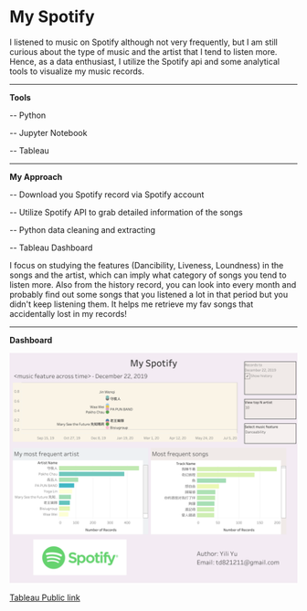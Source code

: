 # My Spotify

I listened to music on Spotify although not very frequently, but I am still curious about the type of music and the artist that I tend to listen more. Hence, as a data enthusiast, I utilize the Spotify api and some analytical tools to visualize my music records.

------

**Tools**

-- Python

-- Jupyter Notebook

-- Tableau 

------

**My Approach**

-- Download you Spotify record via Spotify account

-- Utilize Spotify API to grab detailed information of the songs

-- Python data cleaning and extracting

-- Tableau Dashboard

I focus on studying the features (Dancibility, Liveness, Loundness) in the songs and the artist, which can imply what category of songs you tend to listen more. Also from the history record, you can look into every month and probably find out some songs that you listened a lot in that period but you didn't keep listening them. It helps me retrieve my fav songs that accidentally lost in my records!

------

**Dashboard**

![dashboard](myspotify/myspotify.png)

[Tableau Public link](https://public.tableau.com/profile/yili.yu#!/vizhome/Book1_15938422650700/Dashboard2?publish=yes)
